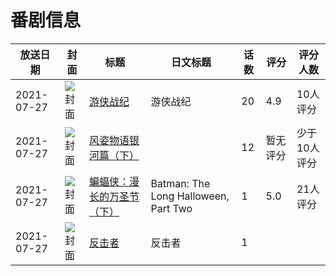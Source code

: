 # 番剧信息

|放送日期|封面|标题|日文标题|话数|评分|评分人数|
|---|---|---|---|---|---|---|
|2021-07-27|![封面](https://lain.bgm.tv/pic/cover/c/b3/a7/244238_oO6PG.jpg)|[游侠战纪](https://bangumi.tv/subject/244238)|游侠战纪|20|4.9|10人评分|
|2021-07-27|![封面](https://lain.bgm.tv/pic/cover/c/ce/12/339915_sKsrM.jpg)|[风姿物语银河篇（下）](https://bangumi.tv/subject/339915)||12|暂无评分|少于10人评分|
|2021-07-27|![封面](https://lain.bgm.tv/pic/cover/c/0d/b0/345628_y7WFh.jpg)|[蝙蝠侠：漫长的万圣节（下）](https://bangumi.tv/subject/345628)|Batman: The Long Halloween, Part Two|1|5.0|21人评分|
|2021-07-27|![封面](https://lain.bgm.tv/pic/cover/c/86/10/500115_fB4De.jpg)|[反击者](https://bangumi.tv/subject/500115)|反击者|1|||
